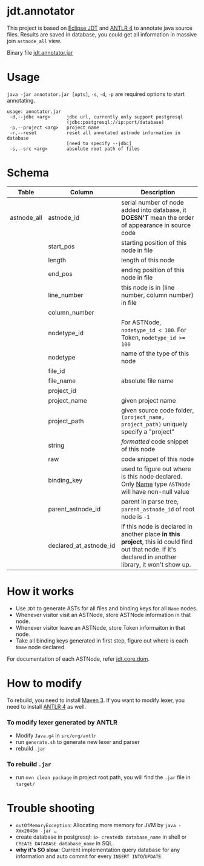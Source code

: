 jdt.annotator
==============
This project is based on [Eclipse JDT](http://help.eclipse.org/kepler/index.jsp?nav=%2F3) and [ANTLR 4](http://antlr.org/) to annotate java source files. Results are saved in database, you could get all information in massive join `astnode_all` view.

Binary file [jdt.annotator.jar](https://dl.dropboxusercontent.com/u/15553400/jdt.annotator.jar)

# Usage
`java -jar annotator.jar [opts]`, `-s`, `-d`, `-p` are required options to start annotating.

```
usage: annotator.jar
 -d,--jdbc <arg>      jdbc url, currently only support postgresql
                      (jdbc:postgresql://ip:port/database)
 -p,--project <arg>   project name
 -r,--reset           reset all annotated astnode information in database
                      [need to specify --jdbc]
 -s,--src <arg>       absolute root path of files
```

# Schema

| Table         | Column        | Description  |
| ------------- |--------------| --------|
| astnode_all   | astnode_id    | serial number of node added into database, it **DOESN'T** mean the order of appearance in source code |
| | start_pos | starting position of this node in file |
| | length | length of this node |
| | end_pos | ending position of this node in file |
| | line_number | this node is in (line number, column number) in file |
| | column_number | |
| | nodetype_id | For ASTNode, `nodetype_id < 100`. For Token, `nodetype_id >= 100` |
| | nodetype | name of the type of this node |
| | file_id | |
| | file_name | absolute file name |
| | project_id | |
| | project_name | given project name |
| | project_path | given source code folder, `(project_name, project_path)` uniquely specify a "project"|
| | string | *formatted* code snippet of this node |
| | raw | code snippet of this node |
| | binding_key | used to figure out where is this node declared. Only [Name](http://help.eclipse.org/kepler/index.jsp?topic=%2Forg.eclipse.jdt.doc.isv%2Freference%2Fapi%2Forg%2Feclipse%2Fjdt%2Fcore%2Fdom%2FName.html) type `ASTNode` will have non-null value |
| | parent_astnode_id | parent in parse tree, `parent_astnode_id` of root node is `-1`|
| | declared_at_astnode_id | if this node is declared in another place **in this project**, this id could find out that node. if it's declared in another library, it won't show up.|

# How it works

* Use `JDT` to generate ASTs for all files and binding keys for all `Name` nodes.
* Whenever visitor visit an ASTNode, store ASTNode information in that node.
* Whenever visitor leave an ASTNode, store Token informaiton in that node.
* Take all binding keys generated in first step, figure out where is each `Name` node declared.

For documentation of each ASTNode, refer [jdt.core.dom](http://help.eclipse.org/kepler/index.jsp?topic=%2Forg.eclipse.jdt.doc.isv%2Freference%2Fapi%2Forg%2Feclipse%2Fjdt%2Fcore%2Fdom%2Fpackage-summary.html).

# How to modify
To rebuild, you need to install [Maven 3](http://maven.apache.org/). If you want to modify lexer, you need to install [ANTLR 4](http://antlr.org/) as well.

### To modify lexer generated by ANTLR

* Modify `Java.g4` in `src/org/antlr`
* run `generate.sh` to generate new lexer and parser
* rebuild `.jar`

### To rebuild `.jar`

* run `mvn clean package` in project root path, you will find the `.jar` file in `target/`


# Trouble shooting

* `outOfMemoryException`: Allocating more memory for JVM by `java -Xmx2048m -jar …`
* create database in postgresql: `$> createdb database_name` in shell or `CREATE DATABASE database_name` in SQL.
* **why it's SO slow**: Current implementation query database for any information and auto commit for every `INSERT INTO`/`UPDATE`.